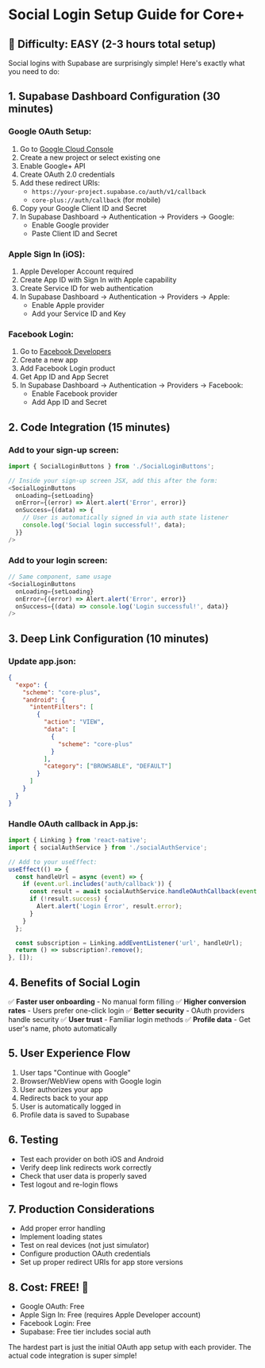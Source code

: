 # Social Login Setup Guide for Core+

## 🎯 Difficulty: EASY (2-3 hours total setup)

Social logins with Supabase are surprisingly simple! Here's exactly what you need to do:

## 1. Supabase Dashboard Configuration (30 minutes)

### Google OAuth Setup:
1. Go to [Google Cloud Console](https://console.cloud.google.com/)
2. Create a new project or select existing one
3. Enable Google+ API
4. Create OAuth 2.0 credentials
5. Add these redirect URIs:
   - `https://your-project.supabase.co/auth/v1/callback`
   - `core-plus://auth/callback` (for mobile)
6. Copy your Google Client ID and Secret
7. In Supabase Dashboard → Authentication → Providers → Google:
   - Enable Google provider
   - Paste Client ID and Secret

### Apple Sign In (iOS):
1. Apple Developer Account required
2. Create App ID with Sign In with Apple capability
3. Create Service ID for web authentication
4. In Supabase Dashboard → Authentication → Providers → Apple:
   - Enable Apple provider
   - Add your Service ID and Key

### Facebook Login:
1. Go to [Facebook Developers](https://developers.facebook.com/)
2. Create a new app
3. Add Facebook Login product
4. Get App ID and App Secret
5. In Supabase Dashboard → Authentication → Providers → Facebook:
   - Enable Facebook provider
   - Add App ID and Secret

## 2. Code Integration (15 minutes)

### Add to your sign-up screen:
```javascript
import { SocialLoginButtons } from './SocialLoginButtons';

// Inside your sign-up screen JSX, add this after the form:
<SocialLoginButtons
  onLoading={setLoading}
  onError={(error) => Alert.alert('Error', error)}
  onSuccess={(data) => {
    // User is automatically signed in via auth state listener
    console.log('Social login successful!', data);
  }}
/>
```

### Add to your login screen:
```javascript
// Same component, same usage
<SocialLoginButtons
  onLoading={setLoading}
  onError={(error) => Alert.alert('Error', error)}
  onSuccess={(data) => console.log('Login successful!', data)}
/>
```

## 3. Deep Link Configuration (10 minutes)

### Update app.json:
```json
{
  "expo": {
    "scheme": "core-plus",
    "android": {
      "intentFilters": [
        {
          "action": "VIEW",
          "data": [
            {
              "scheme": "core-plus"
            }
          ],
          "category": ["BROWSABLE", "DEFAULT"]
        }
      ]
    }
  }
}
```

### Handle OAuth callback in App.js:
```javascript
import { Linking } from 'react-native';
import { socialAuthService } from './socialAuthService';

// Add to your useEffect:
useEffect(() => {
  const handleUrl = async (event) => {
    if (event.url.includes('auth/callback')) {
      const result = await socialAuthService.handleOAuthCallback(event.url);
      if (!result.success) {
        Alert.alert('Login Error', result.error);
      }
    }
  };

  const subscription = Linking.addEventListener('url', handleUrl);
  return () => subscription?.remove();
}, []);
```

## 4. Benefits of Social Login

✅ **Faster user onboarding** - No manual form filling
✅ **Higher conversion rates** - Users prefer one-click login
✅ **Better security** - OAuth providers handle security
✅ **User trust** - Familiar login methods
✅ **Profile data** - Get user's name, photo automatically

## 5. User Experience Flow

1. User taps "Continue with Google"
2. Browser/WebView opens with Google login
3. User authorizes your app
4. Redirects back to your app
5. User is automatically logged in
6. Profile data is saved to Supabase

## 6. Testing

- Test each provider on both iOS and Android
- Verify deep link redirects work correctly
- Check that user data is properly saved
- Test logout and re-login flows

## 7. Production Considerations

- Add proper error handling
- Implement loading states
- Test on real devices (not just simulator)
- Configure production OAuth credentials
- Set up proper redirect URIs for app store versions

## 8. Cost: FREE! 🎉

- Google OAuth: Free
- Apple Sign In: Free (requires Apple Developer account)
- Facebook Login: Free
- Supabase: Free tier includes social auth

The hardest part is just the initial OAuth app setup with each provider. The actual code integration is super simple!
